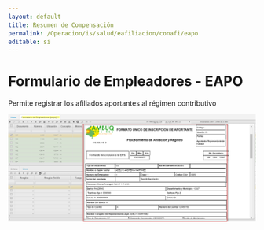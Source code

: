 ```yaml
---
layout: default
title: Resumen de Compensación
permalink: /Operacion/is/salud/eafiliacion/conafi/eapo
editable: si
---
```


# Formulario de Empleadores - EAPO

Permite registrar los afiliados aportantes al régimen contributivo

![](eapo1.png)




